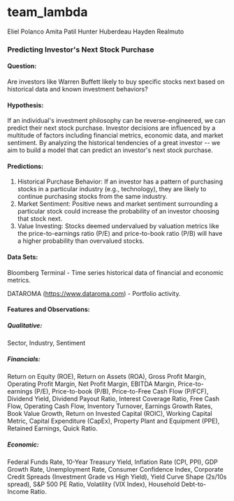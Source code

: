 # team_lambda
Eliel Polanco 
Amita Patil 
Hunter Huberdeau 
Hayden Realmuto

### Predicting Investor's Next Stock Purchase

#### Question:
Are investors like Warren Buffett likely to buy specific stocks next based on historical data and known investment behaviors?

#### Hypothesis: 
If an individual's investment philosophy can be reverse-engineered, we can predict their next stock purchase. Investor decisions are influenced by a multitude of factors including financial metrics, economic data, and market sentiment. By analyzing the historical tendencies of a great investor -- we aim to build a model that can predict an investor's next stock purchase.

#### Predictions:
1. Historical Purchase Behavior: If an investor has a pattern of purchasing stocks in a particular industry (e.g., technology), they are likely to continue purchasing stocks from the same industry.
2. Market Sentiment: Positive news and market sentiment surrounding a particular stock could increase the probability of an investor choosing that stock next. 
3. Value Investing: Stocks deemed undervalued by valuation metrics like the price-to-earnings ratio (P/E) and price-to-book ratio (P/B) will have a higher probability than overvalued stocks. 

#### Data Sets:
Bloomberg Terminal - Time series historical data of financial and economic metrics.

DATAROMA (https://www.dataroma.com) - Portfolio activity. 

#### Features and Observations: 
##### Qualitative: 
Sector, Industry, Sentiment

##### Financials: 
Return on Equity (ROE), Return on Assets (ROA), Gross Profit Margin, Operating Profit Margin, Net Profit Margin, EBITDA Margin, Price-to-earnings (P/E), Price-to-book (P/B), Price-to-Free Cash Flow (P/FCF), Dividend Yield, Dividend Payout Ratio, Interest Coverage Ratio, Free Cash Flow, Operating Cash Flow, Inventory Turnover, Earnings Growth Rates, Book Value Growth, Return on Invested Capital (ROIC), Working Capital Metric, Capital Expenditure (CapEx), Property Plant and Equipment (PPE), Retained Earnings, Quick Ratio. 

##### Economic: 
Federal Funds Rate, 10-Year Treasury Yield, Inflation Rate (CPI, PPI), GDP Growth Rate, Unemployment Rate, Consumer Confidence Index, Corporate Credit Spreads (Investment Grade vs High Yield), Yield Curve Shape (2s/10s spread), S&P 500 PE Ratio, Volatility (VIX Index), Household Debt-to-Income Ratio. 
 



